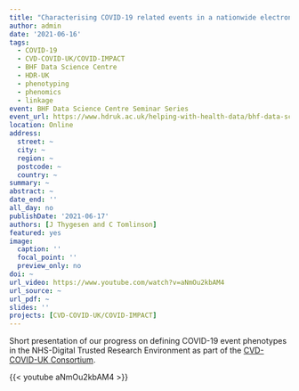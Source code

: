```yaml
---
title: "Characterising COVID-19 related events in a nationwide electronic health records cohort in England"
author: admin
date: '2021-06-16'
tags:
  - COVID-19
  - CVD-COVID-UK/COVID-IMPACT
  - BHF Data Science Centre
  - HDR-UK
  - phenotyping
  - phenomics
  - linkage
event: BHF Data Science Centre Seminar Series
event_url: https://www.hdruk.ac.uk/helping-with-health-data/bhf-data-science-centre/
location: Online
address:
  street: ~
  city: ~
  region: ~
  postcode: ~
  country: ~
summary: ~
abstract: ~
date_end: ''
all_day: no
publishDate: '2021-06-17'
authors: [J Thygesen and C Tomlinson]
featured: yes
image:
  caption: ''
  focal_point: ''
  preview_only: no
doi: ~
url_video: https://www.youtube.com/watch?v=aNmOu2kbAM4
url_source: ~
url_pdf: ~
slides: ''
projects: [CVD-COVID-UK/COVID-IMPACT]
---
```


Short presentation of our progress on defining COVID-19 event phenotypes in the NHS-Digital Trusted Research Environment as part of the [CVD-COVID-UK Consortium](https://www.hdruk.ac.uk/projects/cvd-covid-uk-project/). 

{{< youtube aNmOu2kbAM4 >}}
